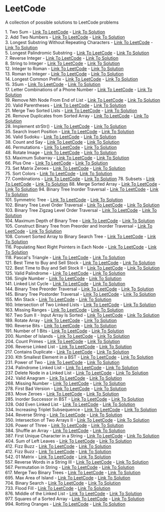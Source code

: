 # LeetCode
A collection of possible solutions to LeetCode problems

1\. Two Sum - [Link To LeetCode](https://leetcode.com/problems/two-sum) - [Link To Solution](https://github.com/OneFiveFour/LeetCode/blob/main/app/src/test/java/com/onefivefour/codekatas/arrays/TwoSum.kt)  
2\. Add Two Numbers - [Link To LeetCode](https://leetcode.com/problems/two-sum) - [Link To Solution](https://github.com/OneFiveFour/LeetCode/blob/main/app/src/test/java/com/onefivefour/codekatas/linkedlists/AddTwoNumbers.kt)  
3\. Longest Substring Without Repeating Characters - [Link To LeetCode](https://leetcode.com/problems/longest-substring-without-repeating-characters) - [Link To Solution](https://github.com/OneFiveFour/LeetCode/blob/main/app/src/test/java/com/onefivefour/codekatas/strings/LongestSubstringWithoutRepeatingCharacters.kt)  
5\. Longest Palindromic Substring - [Link To LeetCode](https://leetcode.com/problems/longest-palindromic-substring) - [Link To Solution](https://github.com/OneFiveFour/LeetCode/blob/main/app/src/test/java/com/onefivefour/codekatas/strings/LongestPalindromicSubstring.kt)  
7\. Reverse Integer - [Link To LeetCode](https://leetcode.com/problems/reverse-integer) - [Link To Solution](https://github.com/OneFiveFour/LeetCode/blob/main/app/src/test/java/com/onefivefour/codekatas/strings/ReverseInteger.kt)  
8\. String to Integer - [Link To LeetCode](https://leetcode.com/problems/string-to-integer-atoi/) - [Link To Solution](https://github.com/OneFiveFour/LeetCode/blob/main/app/src/test/java/com/onefivefour/codekatas/strings/StringToInteger.kt)  
12\. Integer to Roman - [Link To LeetCode](https://leetcode.com/problems/integer-to-roman) - [Link To Solution](https://github.com/OneFiveFour/LeetCode/blob/main/app/src/test/java/com/onefivefour/codekatas/math/IntegerToRoman.kt)  
13\. Roman to Integer - [Link To LeetCode](https://leetcode.com/problems/roman-to-integer) - [Link To Solution](https://github.com/OneFiveFour/LeetCode/blob/main/app/src/test/java/com/onefivefour/codekatas/math/RomanToInteger.kt)  
14\. Longest Common Prefix - [Link To LeetCode](https://leetcode.com/problems/longest-common-prefix) - [Link To Solution](https://github.com/OneFiveFour/LeetCode/blob/main/app/src/test/java/com/onefivefour/codekatas/strings/LongestCommonPrefix.kt)  
15\. 3Sum - [Link To LeetCode](https://leetcode.com/problems/3sum) - [Link To Solution](https://github.com/OneFiveFour/LeetCode/blob/main/app/src/test/java/com/onefivefour/codekatas/arrays/ThreeSum.kt)  
17\. Letter Combinations of a Phone Number - [Link To LeetCode](https://leetcode.com/problems/letter-combinations-of-a-phone-number/) - [Link To Solution](https://github.com/OneFiveFour/LeetCode/blob/main/app/src/test/java/com/onefivefour/codekatas/backtracking/LetterCombinationsOfAPhoneNumber.kt)  
19\. Remove Nth Node From End of List  - [Link To LeetCode](https://leetcode.com/problems/remove-nth-node-from-end-of-list) - [Link To Solution](https://github.com/OneFiveFour/LeetCode/blob/main/app/src/test/java/com/onefivefour/codekatas/linkedlists/RemoveNthNode.kt)  
20\. Valid Parentheses  - [Link To LeetCode](https://leetcode.com/problems/valid-parentheses) - [Link To Solution](https://github.com/OneFiveFour/LeetCode/blob/main/app/src/test/java/com/onefivefour/codekatas/strings/ValidParentheses.kt)  
21\. Merge Two Sorted Lists  - [Link To LeetCode](https://leetcode.com/problems/merge-two-sorted-lists/) - [Link To Solution](https://github.com/OneFiveFour/LeetCode/blob/main/app/src/test/java/com/onefivefour/codekatas/linkedlists/MergeTwoSortedLists.kt)  
26\. Remove Duplicates from Sorted Array - [Link To LeetCode](https://leetcode.com/problems/remove-duplicates-from-sorted-array) - [Link To Solution](https://github.com/OneFiveFour/LeetCode/blob/main/app/src/test/java/com/onefivefour/codekatas/arrays/RemoveDuplicates.kt)  
28\. Implement strStr() - [Link To LeetCode](https://leetcode.com/problems/implement-strstr) - [Link To Solution](https://github.com/OneFiveFour/LeetCode/blob/main/app/src/test/java/com/onefivefour/codekatas/strings/StrStr.kt)  
35\. Search Insert Position - [Link To LeetCode](https://leetcode.com/problems/search-insert-position) - [Link To Solution](https://github.com/OneFiveFour/LeetCode/blob/main/app/src/test/java/com/onefivefour/codekatas/binarysearch/SearchInsertPosition.kt)  
36\. Valid Sudoku - [Link To LeetCode](https://leetcode.com/problems/valid-sudoku) - [Link To Solution](https://github.com/OneFiveFour/LeetCode/blob/main/app/src/test/java/com/onefivefour/codekatas/arrays/ValidSudoku.kt)  
38\. Count and Say - [Link To LeetCode](https://leetcode.com/problems/count-and-say) - [Link To Solution](https://github.com/OneFiveFour/LeetCode/blob/main/app/src/test/java/com/onefivefour/codekatas/strings/CountAndSay.kt)  
46\. Permutations - [Link To LeetCode](https://leetcode.com/problems/count-and-say) - [Link To Solution](https://github.com/OneFiveFour/LeetCode/blob/main/app/src/test/java/com/onefivefour/codekatas/backtracking/Permutations.kt)  
48\. Rotate Image - [Link To LeetCode](https://leetcode.com/problems/permutations) - [Link To Solution](https://github.com/OneFiveFour/LeetCode/blob/main/app/src/test/java/com/onefivefour/codekatas/arrays/RotateImage.kt)  
53\. Maximum Subarray - [Link To LeetCode](https://leetcode.com/problems/maximum-subarray) - [Link To Solution](https://github.com/OneFiveFour/LeetCode/blob/main/app/src/test/java/com/onefivefour/codekatas/arrays/MaximumSubarray.kt)  
66\. Plus One - [Link To LeetCode](https://leetcode.com/problems/plus-one) - [Link To Solution](https://github.com/OneFiveFour/LeetCode/blob/main/app/src/test/java/com/onefivefour/codekatas/arrays/PlusOne.kt)  
73\. Set Matrix Zeroes - [Link To LeetCode](https://leetcode.com/problems/set-matrix-zeroes) - [Link To Solution](https://github.com/OneFiveFour/LeetCode/blob/main/app/src/test/java/com/onefivefour/codekatas/arrays/SetMatrixZeroes.kt)  
75\. Sort Colors - [Link To LeetCode](https://leetcode.com/problems/sort-colors) - [Link To Solution](https://github.com/OneFiveFour/LeetCode/blob/main/app/src/test/java/com/onefivefour/codekatas/arrays/SortColors.kt)  
77\. Combinations - [Link To LeetCode](https://leetcode.com/problems/combinations) - [Link To Solution](https://github.com/OneFiveFour/LeetCode/blob/main/app/src/test/java/com/onefivefour/codekatas/backtracking/Combinations.kt)
78\. Subsets - [Link To LeetCode](https://leetcode.com/problems/subsets/solution) - [Link To Solution](https://github.com/OneFiveFour/LeetCode/blob/main/app/src/test/java/com/onefivefour/codekatas/backtracking/Subsets.kt)
88\. Merge Sorted Array - [Link To LeetCode](https://leetcode.com/problems/merge-sorted-array) - [Link To Solution](https://github.com/OneFiveFour/LeetCode/blob/main/app/src/test/java/com/onefivefour/codekatas/arrays/MergeSortedArray.kt)
94\. Binary Tree Inorder Traversal - [Link To LeetCode](https://leetcode.com/problems/binary-tree-inorder-traversal) - [Link To Solution](https://github.com/OneFiveFour/LeetCode/blob/main/app/src/test/java/com/onefivefour/codekatas/trees/BinaryTreeInorderTraversal.kt)  
101\. Symmetric Tree - [Link To LeetCode](https://leetcode.com/problems/symmetric-tree) - [Link To Solution](https://github.com/OneFiveFour/LeetCode/blob/main/app/src/test/java/com/onefivefour/codekatas/trees/SymmetricTree.kt)  
102\. Binary Tree Level Order Traversal - [Link To LeetCode](https://leetcode.com/problems/binary-tree-level-order-traversal) - [Link To Solution](https://github.com/OneFiveFour/LeetCode/blob/main/app/src/test/java/com/onefivefour/codekatas/trees/BinaryTreeLevelOrderTraversal.kt)  
103\. Binary Tree Zigzag Level Order Traversal - [Link To LeetCode](https://leetcode.com/problems/binary-tree-zigzag-level-order-traversal) - [Link To Solution](https://github.com/OneFiveFour/LeetCode/blob/main/app/src/test/java/com/onefivefour/codekatas/trees/BinaryTreeZigzagLevelOrderTraversal.kt)  
104\. Maximum Depth of Binary Tree - [Link To LeetCode](https://leetcode.com/problems/maximum-depth-of-binary-tree) - [Link To Solution](https://github.com/OneFiveFour/LeetCode/blob/main/app/src/test/java/com/onefivefour/codekatas/trees/MaximumDepthOfBinaryTree.kt)  
105\. Construct Binary Tree from Preorder and Inorder Traversal - [Link To LeetCode](https://leetcode.com/problems/construct-binary-tree-from-preorder-and-inorder-traversal) - [Link To Solution](https://github.com/OneFiveFour/LeetCode/blob/main/app/src/test/java/com/onefivefour/codekatas/trees/ConstructBinaryTreeFromPreorderAndInorderTraversal.kt)  
108\. Convert Sorted Array to Binary Search Tree - [Link To LeetCode](https://leetcode.com/problems/convert-sorted-array-to-binary-search-tree/) - [Link To Solution](https://github.com/OneFiveFour/LeetCode/blob/main/app/src/test/java/com/onefivefour/codekatas/trees/ConvertSortedArrayToBinarySearchTree.kt)  
116\. Populating Next Right Pointers in Each Node - [Link To LeetCode](https://leetcode.com/problems/populating-next-right-pointers-in-each-node/) - [Link To Solution](https://github.com/OneFiveFour/LeetCode/blob/main/app/src/test/java/com/onefivefour/codekatas/trees/PointersToRight.kt)  
118\. Pascal's Triangle - [Link To LeetCode](https://leetcode.com/problems/pascals-triangle) - [Link To Solution](https://github.com/OneFiveFour/LeetCode/blob/main/app/src/test/java/com/onefivefour/codekatas/math/PascalsTriangle.kt)  
121\. Best Time to Buy and Sell Stock - [Link To LeetCode](https://leetcode.com/problems/best-time-to-buy-and-sell-stock) - [Link To Solution](https://github.com/OneFiveFour/LeetCode/blob/main/app/src/test/java/com/onefivefour/codekatas/arrays/BestTimeToBuyAndSellStock.kt)  
122\. Best Time to Buy and Sell Stock II - [Link To LeetCode](https://leetcode.com/problems/best-time-to-buy-and-sell-stock-ii) - [Link To Solution](https://github.com/OneFiveFour/LeetCode/blob/main/app/src/test/java/com/onefivefour/codekatas/arrays/BestTimeToBuyAndSellStock2.kt)  
125\. Valid Palindrome - [Link To LeetCode](https://leetcode.com/problems/valid-palindrome) - [Link To Solution](https://github.com/OneFiveFour/LeetCode/blob/main/app/src/test/java/com/onefivefour/codekatas/strings/ValidPalindrome.kt)  
136\. Single Number - [Link To LeetCode](https://leetcode.com/problems/single-number) - [Link To Solution](https://github.com/OneFiveFour/LeetCode/blob/main/app/src/test/java/com/onefivefour/codekatas/arrays/SingleNumber.kt)  
141\. Linked List Cycle - [Link To LeetCode](https://leetcode.com/problems/linked-list-cycle) - [Link To Solution](https://github.com/OneFiveFour/LeetCode/blob/main/app/src/test/java/com/onefivefour/codekatas/linkedlists/LinkedListCycle.kt)  
144\. Binary Tree Preorder Traversal - [Link To LeetCode](https://leetcode.com/problems/binary-tree-preorder-traversal) - [Link To Solution]()  
145\. Binary Tree Postorder Traversal - [Link To LeetCode](https://leetcode.com/problems/binary-tree-postorder-traversal) - [Link To Solution]()  
155\. Min Stack - [Link To LeetCode](https://leetcode.com/problems/min-stack) - [Link To Solution](https://github.com/OneFiveFour/LeetCode/blob/main/app/src/test/java/com/onefivefour/codekatas/design/MinStack.kt)  
160\. Intersection of Two Linked Lists - [Link To LeetCode](https://leetcode.com/problems/intersection-of-two-linked-lists) - [Link To Solution](https://github.com/OneFiveFour/LeetCode/blob/main/app/src/test/java/com/onefivefour/codekatas/linkedlists/IntersectionOfTwoLinkedLists.kt)  
163\. Missing Ranges - [Link To LeetCode](https://leetcode.com/problems/missing-ranges) - [Link To Solution](https://github.com/OneFiveFour/LeetCode/blob/main/app/src/test/java/com/onefivefour/codekatas/arrays/MissingRanges.kt)  
167\. Two Sum II - Input Array Is Sorted - [Link To LeetCode](https://leetcode.com/problems/two-sum-ii-input-array-is-sorted) - [Link To Solution](https://github.com/OneFiveFour/LeetCode/blob/main/app/src/test/java/com/onefivefour/codekatas/arrays/TwoSum2.kt)  
189\. Rotate Array - [Link To LeetCode](https://leetcode.com/problems/rotate-array) - [Link To Solution](https://github.com/OneFiveFour/LeetCode/blob/main/app/src/test/java/com/onefivefour/codekatas/arrays/RotateArray.kt)  
190\. Reverse Bits - [Link To LeetCode](https://leetcode.com/problems/reverse-bits) - [Link To Solution](https://github.com/OneFiveFour/LeetCode/blob/main/app/src/test/java/com/onefivefour/codekatas/bits/ReverseBits.kt)  
191\. Number of 1 Bits - [Link To LeetCode](https://leetcode.com/problems/number-of-1-bits) - [Link To Solution](https://github.com/OneFiveFour/LeetCode/blob/main/app/src/test/java/com/onefivefour/codekatas/bits/NumberOf1Bit.kt)  
200\. Number of Islands - [Link To LeetCode](https://leetcode.com/problems/number-of-islands/) - [Link To Solution](https://github.com/OneFiveFour/LeetCode/blob/main/app/src/test/java/com/onefivefour/codekatas/arrays/NumberOfIslands.kt)  
204\. Count Primes - [Link To LeetCode](https://leetcode.com/problems/count-primes) - [Link To Solution](https://github.com/OneFiveFour/LeetCode/blob/main/app/src/test/java/com/onefivefour/codekatas/math/CountPrimes.kt)  
206\. Reverse Linked List - [Link To LeetCode](https://leetcode.com/problems/reverse-linked-list) - [Link To Solution](https://github.com/OneFiveFour/LeetCode/blob/main/app/src/test/java/com/onefivefour/codekatas/linkedlists/ReverseLinkedList.kt)  
217\. Contains Duplicate - [Link To LeetCode](https://leetcode.com/problems/contains-duplicate) - [Link To Solution](https://github.com/OneFiveFour/LeetCode/blob/main/app/src/test/java/com/onefivefour/codekatas/arrays/AreThereDuplicates.kt)  
230\. Kth Smallest Element in a BST - [Link To LeetCode](https://leetcode.com/problems/kth-smallest-element-in-a-bst) - [Link To Solution](https://github.com/OneFiveFour/LeetCode/blob/main/app/src/test/java/com/onefivefour/codekatas/trees/KthSmallestElementInABst.kt)  
231\. Power of Two - [Link To LeetCode](https://leetcode.com/problems/power-of-two) - [Link To Solution](https://github.com/OneFiveFour/LeetCode/blob/main/app/src/test/java/com/onefivefour/codekatas/bits/PowerOfTwo.kt)  
234\. Palindrome Linked List - [Link To LeetCode](https://leetcode.com/problems/palindrome-linked-list/) - [Link To Solution](https://github.com/OneFiveFour/LeetCode/blob/main/app/src/test/java/com/onefivefour/codekatas/linkedlists/PalindromeLinkedList.kt)  
237\. Delete Node in a Linked List - [Link To LeetCode](https://leetcode.com/problems/delete-node-in-a-linked-list) - [Link To Solution](https://github.com/OneFiveFour/LeetCode/blob/main/app/src/test/java/com/onefivefour/codekatas/linkedlists/DeleteNodeInLinkedList.kt)  
242\. Valid Anagram - [Link To LeetCode](https://leetcode.com/problems/valid-anagram) - [Link To Solution](https://github.com/OneFiveFour/LeetCode/blob/main/app/src/test/java/com/onefivefour/codekatas/strings/ValidAnagram.kt)  
268\. Missing Number - [Link To LeetCode](https://leetcode.com/problems/missing-number) - [Link To Solution](https://github.com/OneFiveFour/LeetCode/blob/main/app/src/test/java/com/onefivefour/codekatas/arrays/MissingNumber.kt)  
278\. First Bad Version - [Link To LeetCode](https://leetcode.com/problems/first-bad-version) - [Link To Solution](https://github.com/OneFiveFour/LeetCode/blob/main/app/src/test/java/com/onefivefour/codekatas/binarysearch/FirstBadVersion.kt)  
283\. Move Zeroes - [Link To LeetCode](https://leetcode.com/problems/move-zeroes) - [Link To Solution](https://github.com/OneFiveFour/LeetCode/blob/main/app/src/test/java/com/onefivefour/codekatas/arrays/MoveZeroes.kt)  
285\. Inorder Successor in BST - [Link To LeetCode](https://leetcode.com/problems/inorder-successor-in-bst) - [Link To Solution](https://github.com/OneFiveFour/LeetCode/blob/main/app/src/test/java/com/onefivefour/codekatas/trees/InorderSuccessorInBst.kt)  
328\. Odd Even Linked List - [Link To LeetCode](https://leetcode.com/problems/odd-even-linked-list) - [Link To Solution](https://github.com/OneFiveFour/LeetCode/blob/main/app/src/test/java/com/onefivefour/codekatas/linkedlists/OddEvenLinkedList.kt)  
334\. Increasing Triplet Subsequence - [Link To LeetCode](https://leetcode.com/problems/increasing-triplet-subsequence) - [Link To Solution](https://github.com/OneFiveFour/LeetCode/blob/main/app/src/test/java/com/onefivefour/codekatas/arrays/IncreasingTripletSubsequence.kt)  
344\. Reverse String - [Link To LeetCode](https://leetcode.com/problems/reverse-string) - [Link To Solution](https://github.com/OneFiveFour/LeetCode/blob/main/app/src/test/java/com/onefivefour/codekatas/strings/ReverseString.kt)  
350\. Intersection of Two Arrays II - [Link To LeetCode](https://leetcode.com/problems/intersection-of-two-arrays-ii) - [Link To Solution](https://github.com/OneFiveFour/LeetCode/blob/main/app/src/test/java/com/onefivefour/codekatas/arrays/IntersectionOfTwoArrays.kt)  
326\. Power of Three - [Link To LeetCode](https://leetcode.com/problems/power-of-three) - [Link To Solution](https://github.com/OneFiveFour/LeetCode/blob/main/app/src/test/java/com/onefivefour/codekatas/math/PowerOfThree.kt)  
384\. Shuffle an Array - [Link To LeetCode](https://leetcode.com/problems/shuffle-an-array) - [Link To Solution](https://github.com/OneFiveFour/LeetCode/blob/main/app/src/test/java/com/onefivefour/codekatas/design/ShuffleArray.kt)  
387\. First Unique Character in a String - [Link To LeetCode](https://leetcode.com/problems/first-unique-character-in-a-string) - [Link To Solution](https://github.com/OneFiveFour/LeetCode/blob/main/app/src/test/java/com/onefivefour/codekatas/strings/FirstUniqueCharacter.kt)  
404\. Sum of Left Leaves - [Link To LeetCode](https://leetcode.com/problems/sum-of-left-leaves) - [Link To Solution](https://github.com/OneFiveFour/LeetCode/blob/main/app/src/test/java/com/onefivefour/codekatas/trees/SumOfLeftLeaves.kt)  
412\. Fizz Buzz - [Link To LeetCode](https://leetcode.com/problems/fizz-buzz) - [Link To Solution](https://github.com/OneFiveFour/LeetCode/blob/main/app/src/test/java/com/onefivefour/codekatas/math/FizzBuzz.kt)  
412\. Fizz Buzz - [Link To LeetCode](https://leetcode.com/problems/hamming-distance) - [Link To Solution](https://github.com/OneFiveFour/LeetCode/blob/main/app/src/test/java/com/onefivefour/codekatas/math/FizzBuzz.kt)  
542\. 01 Matrix - [Link To LeetCode](https://leetcode.com/problems/01-matrix) - [Link To Solution](https://github.com/OneFiveFour/LeetCode/blob/main/app/src/test/java/com/onefivefour/codekatas/arrays/Matrix01.kt)  
557\. Reverse Words in a String III - [Link To LeetCode](https://leetcode.com/problems/reverse-words-in-a-string-iii) - [Link To Solution](https://github.com/OneFiveFour/LeetCode/blob/main/app/src/test/java/com/onefivefour/codekatas/strings/ReverseWordInAString3.kt)  
567\. Permutation in String - [Link To LeetCode](https://leetcode.com/problems/permutation-in-string) - [Link To Solution](https://github.com/OneFiveFour/LeetCode/blob/main/app/src/test/java/com/onefivefour/codekatas/strings/PermutationInString.kt)  
617\. Merge Two Binary Trees - [Link To LeetCode](https://leetcode.com/problems/merge-two-binary-trees) - [Link To Solution](https://github.com/OneFiveFour/LeetCode/blob/main/app/src/test/java/com/onefivefour/codekatas/trees/MergeBinaryTree.kt)  
695\. Max Area of Island - [Link To LeetCode](https://leetcode.com/problems/max-area-of-island) - [Link To Solution](https://github.com/OneFiveFour/LeetCode/blob/main/app/src/test/java/com/onefivefour/codekatas/arrays/MaxAreaOfLand.kt)  
704\. Binary Search - [Link To LeetCode](https://leetcode.com/problems/binary-search) - [Link To Solution](https://github.com/OneFiveFour/LeetCode/blob/main/app/src/test/java/com/onefivefour/codekatas/binarysearch/BinarySearch.kt)  
733\. Flood Fill - [Link To LeetCode](https://leetcode.com/problems/flood-fill) - [Link To Solution](https://github.com/OneFiveFour/LeetCode/blob/main/app/src/test/java/com/onefivefour/codekatas/arrays/FloodFill.kt)  
876\. Middle of the Linked List - [Link To LeetCode](https://leetcode.com/problems/middle-of-the-linked-list) - [Link To Solution](https://github.com/OneFiveFour/LeetCode/blob/main/app/src/test/java/com/onefivefour/codekatas/linkedlists/MiddleOfLinkedList.kt)  
977\. Squares of a Sorted Array - [Link To LeetCode](https://leetcode.com/problems/squares-of-a-sorted-array) - [Link To Solution](https://github.com/OneFiveFour/LeetCode/blob/main/app/src/test/java/com/onefivefour/codekatas/arrays/SquaresOfASortedArray.kt)  
994\. Rotting Oranges - [Link To LeetCode](https://leetcode.com/problems/rotting-oranges) - [Link To Solution](https://github.com/OneFiveFour/LeetCode/blob/main/app/src/test/java/com/onefivefour/codekatas/arrays/RottingOranges.kt)  
